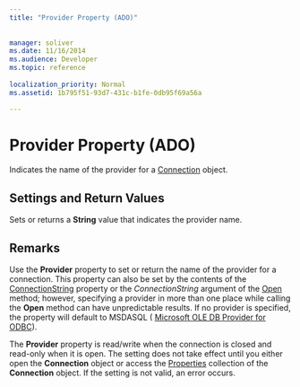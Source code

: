 ```yaml
---
title: "Provider Property (ADO)"
 
 
manager: soliver
ms.date: 11/16/2014
ms.audience: Developer
ms.topic: reference
  
localization_priority: Normal
ms.assetid: 1b795f51-93d7-431c-b1fe-0db95f69a56a

---
```


# Provider Property (ADO)

Indicates the name of the provider for a [Connection](connection-object-ado.md) object. 
  
## Settings and Return Values

Sets or returns a **String** value that indicates the provider name. 
  
## Remarks

Use the **Provider** property to set or return the name of the provider for a connection. This property can also be set by the contents of the [ConnectionString](connectionstring-property-ado.md) property or the  *ConnectionString*  argument of the [Open](open-method-ado-connection.md) method; however, specifying a provider in more than one place while calling the **Open** method can have unpredictable results. If no provider is specified, the property will default to MSDASQL ( [Microsoft OLE DB Provider for ODBC](microsoft-ole-db-provider-for-odbc.md)).
  
The **Provider** property is read/write when the connection is closed and read-only when it is open. The setting does not take effect until you either open the **Connection** object or access the [Properties](properties-collection-ado.md) collection of the **Connection** object. If the setting is not valid, an error occurs. 
  

